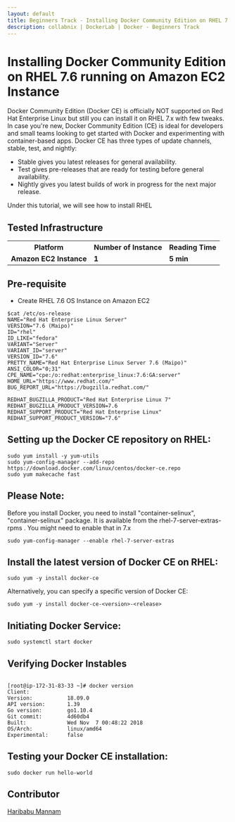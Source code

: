 ```yaml
---
layout: default
title: Beginners Track - Installing Docker Community Edition on RHEL 7.6 running on Amazon EC2 Instance
description: collabnix | DockerLab | Docker - Beginners Track
---
```



# Installing Docker Community Edition on RHEL 7.6 running on Amazon EC2 Instance

Docker Community Edition (Docker CE) is officially NOT supported on Red Hat Enterprise Linux but still you can install it on RHEL 7.x with few tweaks. In case you're new, Docker Community Edition (CE) is ideal for developers and small teams looking to get started with Docker and experimenting with container-based apps. Docker CE has three types of update channels, stable, test, and nightly:

- Stable gives you latest releases for general availability.
- Test gives pre-releases that are ready for testing before general availability.
- Nightly gives you latest builds of work in progress for the next major release.

Under this tutorial, we will see how to install RHEL 

## Tested Infrastructure

<table class="tg">
  <tr>
    <th class="tg-yw4l"><b>Platform</b></th>
    <th class="tg-yw4l"><b>Number of Instance</b></th>
    <th class="tg-yw4l"><b>Reading Time</b></th>
    
  </tr>
  <tr>
    <td class="tg-yw4l"><b> Amazon EC2 Instance</b></td>
    <td class="tg-yw4l"><b>1</b></td>
    <td class="tg-yw4l"><b>5 min</b></td>
    
  </tr>
  
</table>

## Pre-requisite

- Create RHEL 7.6 OS Instance on Amazon EC2 

```
$cat /etc/os-release
NAME="Red Hat Enterprise Linux Server"
VERSION="7.6 (Maipo)"
ID="rhel"
ID_LIKE="fedora"
VARIANT="Server"
VARIANT_ID="server"
VERSION_ID="7.6"
PRETTY_NAME="Red Hat Enterprise Linux Server 7.6 (Maipo)"
ANSI_COLOR="0;31"
CPE_NAME="cpe:/o:redhat:enterprise_linux:7.6:GA:server"
HOME_URL="https://www.redhat.com/"
BUG_REPORT_URL="https://bugzilla.redhat.com/"

REDHAT_BUGZILLA_PRODUCT="Red Hat Enterprise Linux 7"
REDHAT_BUGZILLA_PRODUCT_VERSION=7.6
REDHAT_SUPPORT_PRODUCT="Red Hat Enterprise Linux"
REDHAT_SUPPORT_PRODUCT_VERSION="7.6"
```

## Setting up the Docker CE repository on RHEL:

```
sudo yum install -y yum-utils
sudo yum-config-manager --add-repo https://download.docker.com/linux/centos/docker-ce.repo
sudo yum makecache fast
```


## Please Note:

Before you install Docker, you need to install "container-selinux", "container-selinux" package. It  is available from the rhel-7-server-extras-rpms . You might need to enable that in 7.x


```
sudo yum-config-manager --enable rhel-7-server-extras
```

## Install the latest version of Docker CE on RHEL:

```
sudo yum -y install docker-ce
```

Alternatively, you can specify a specific version of Docker CE:


```
sudo yum -y install docker-ce-<version>-<release>
```

## Initiating Docker Service:

```
sudo systemctl start docker
```

## Verifying Docker Instables

```

[root@ip-172-31-83-33 ~]# docker version
Client:
Version:           18.09.0
API version:       1.39
Go version:        go1.10.4
Git commit:        4d60db4
Built:             Wed Nov  7 00:48:22 2018
OS/Arch:           linux/amd64
Experimental:      false
```


## Testing your Docker CE installation:

```
sudo docker run hello-world
```

## Contributor

[Haribabu Mannam](mannam.hari@gmail.com)



